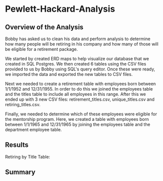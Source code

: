 # Pewlett-Hackard-Analysis

## Overview of the Analysis
Bobby has asked us to clean his data and perform analysis to determine how many people will be retiring in his company and how many of those will be eligible for a retirement package. 

We started by created ERD maps to help visualize our database that we created in SQL Postgres. We then created 6 tables using the CSV files provided to us by Bobby using SQL's query editor. Once these were ready, we imported the data and exported the new tables to CSV files. 

Next we needed to create a retirement table with employees born between 1/1/1952 and 12/31/1955. In order to do this we joined the employees table and the titles table to include all employees in this range. After this we ended up with 3 new CSV files: retirement_titles.csv, unique_titles.csv and retiring_titles.csv. 

Finally, we needed to determine which of these employees were eligible for the mentorship program. Here, we created a table with employees born between 1/1/1965 and 12/31/1965 by joining the employees table and the department employee table. 

## Results
Retiring by Title Table: 


## Summary
